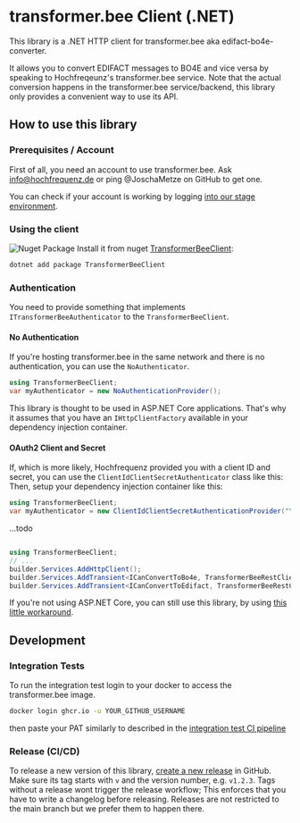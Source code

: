 # transformer.bee Client (.NET)

This library is a .NET HTTP client for transformer.bee aka edifact-bo4e-converter.

It allows you to convert EDIFACT messages to BO4E and vice versa by speaking to Hochfreqeunz's transformer.bee service.
Note that the actual conversion happens in the transformer.bee service/backend, this library only provides a convenient way to use its API.

## How to use this library

### Prerequisites / Account

First of all, you need an account to use transformer.bee.
Ask info@hochfrequenz.de or ping @JoschaMetze on GitHub to get one.

You can check if your account is working by logging [into our stage environment](https://transformerstage.utilibee.io/app/).

### Using the client
![Nuget Package](https://badgen.net/nuget/v/TransformerBeeClient)
Install it from nuget [TransformerBeeClient](https://www.nuget.org/packages/TransformerBeeClient):

```bash
dotnet add package TransformerBeeClient
```

### Authentication
You need to provide something that implements `ITransformerBeeAuthenticator` to the `TransformerBeeClient`.

#### No Authentication
If you're hosting transformer.bee in the same network and there is no authentication, you can use the `NoAuthenticator`.
```csharp
using TransformerBeeClient;
var myAuthenticator = new NoAuthenticationProvider();
```
This library is thought to be used in ASP.NET Core applications.
That's why it assumes that you have an `IHttpClientFactory` available in your dependency injection container.

#### OAuth2 Client and Secret
If, which is more likely, Hochfrequenz provided you with a client ID and secret, you can use the `ClientIdClientSecretAuthenticator` class like this:
Then, setup your dependency injection container like this:
```csharp
using TransformerBeeClient;
var myAuthenticator = new ClientIdClientSecretAuthenticationProvider("YOUR_CLIENT_ID", "YOUR_CLIENT_SECRET");
```

...todo
```csharp

using TransformerBeeClient;
// ...
builder.Services.AddHttpClient();
builder.Services.AddTransient<ICanConvertToBo4e, TransformerBeeRestClient>();
builder.Services.AddTransient<ICanConvertToEdifact, TransformerBeeRestClient>();
```

If you're not using ASP.NET Core, you can still use this library, by using [this little workaround](https://chat.openai.com/share/fa63110a-646e-4fd1-aacb-3d449c285750).

## Development

### Integration Tests
To run the integration test login to your docker to access the transformer.bee image.

```bash
docker login ghcr.io -u YOUR_GITHUB_USERNAME
```

then paste your PAT similarly to described in the [integration test CI pipeline](.github/workflows/integrationtests.yml)

### Release (CI/CD)
To release a new version of this library, [create a new release](https://github.com/Hochfrequenz/transformer.bee_client.net/releases/new) in GitHub.
Make sure its tag starts with `v` and the version number, e.g. `v1.2.3`.
Tags without a release wont trigger the release workflow; This enforces that you have to write a changelog before releasing.
Releases are not restricted to the main branch but we prefer them to happen there.
